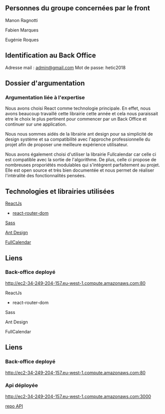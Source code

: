 ## Personnes du groupe concernées par le front

Manon Ragnotti

Fabien Marques

Eugénie Roques


## Identification au Back Office
Adresse mail : admin@gmail.com
Mot de passe: hetic2018


## Dossier d'argumentation

### Argumentation liée à l'expertise


Nous avons choisi React comme technologie principale. En effet, nous avons beaucoup travaillé cette librairie cette année et cela nous paraissait etre le choix le plus pertinent pour commencer par un Back Office et continuer sur une application. 

Nous nous sommes aidés de la librairie ant design pour sa simplicité de design système et sa compatibilité avec l'approche professionnelle du projet afin de proposer une meilleure expérience utilisateur.

Nous avons également choisi d'utiliser la librairie Fullcalendar car celle ci est compatible avec la sortie de l'algorithme. De plus, celle ci propose de nombreuses proporiétés modulables qui s'intègrent parfaitement au projet. Elle est open source et très bien documentée et nous permet de réaliser l'intéralité des fonctionnalités pensées. 


## Technologies et librairies utilisées

[ReactJs](https://reactjs.org/)

 - [react-router-dom](https://www.npmjs.com/package/react-router-dom) 
 
[Sass](https://sass-lang.com/)

[Ant Design](https://ant.design/)

[FullCalendar](https://fullcalendar.io/)


## Liens

### Back-office deployé

http://ec2-34-249-204-157.eu-west-1.compute.amazonaws.com:80

ReactJs

 - react-router-dom
 
Sass

Ant Design

FullCalendar

## Liens
 
### Back-office deployé 
http://ec2-34-249-204-157.eu-west-1.compute.amazonaws.com:80

### Api déployée
http://ec2-34-249-204-157.eu-west-1.compute.amazonaws.com:3000

[repo API](https://github.com/Mehdi-Verfaillie/samuSocial-api)



